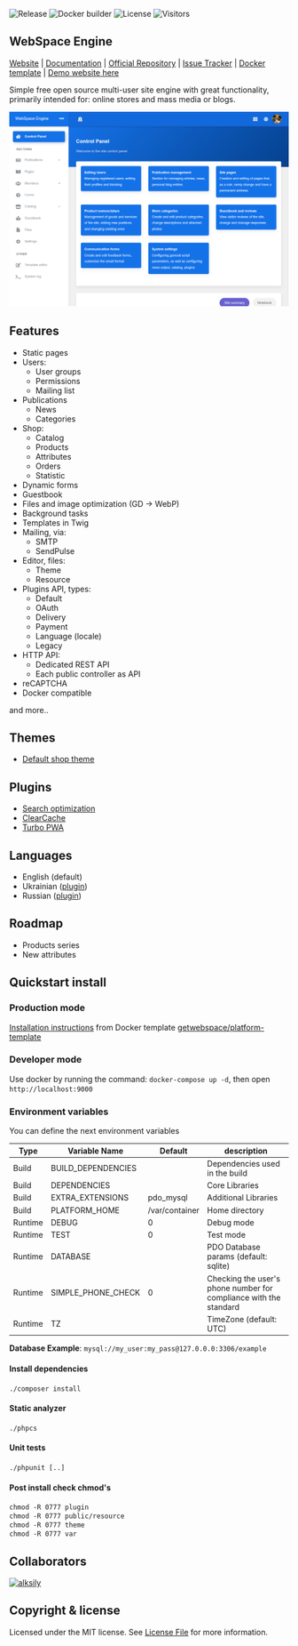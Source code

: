 ![Release](https://img.shields.io/github/v/release/getwebspace/platform)
![Docker builder](https://github.com/getwebspace/platform/workflows/Docker%20builder/badge.svg)
![License](https://img.shields.io/github/license/getwebspace/platform)
![Visitors](https://visitor-badge.glitch.me/badge?page_id=getwebspace.platform)

## WebSpace Engine
[Website](https://getwebspace.org/) |
[Documentation](https://github.com/getwebspace/platform/wiki) |
[Official Repository](https://github.com/getwebspace/platform) |
[Issue Tracker](https://github.com/getwebspace/platform/issues) |
[Docker template](https://github.com/getwebspace/platform-template) |
[Demo website here](https://demo.getwebspace.org)

Simple free open source multi-user site engine with great functionality,
primarily intended for: online stores and mass media or blogs.

![Demo site](image.png)

## Features
- Static pages
- Users:
  * User groups
  * Permissions
  * Mailing list
- Publications
    * News
    * Categories
- Shop:
    * Catalog
    * Products
    * Attributes
    * Orders
    * Statistic
- Dynamic forms
- Guestbook
- Files and image optimization (GD -> WebP)
- Background tasks
- Templates in Twig
- Mailing, via:
    * SMTP
    * SendPulse
- Editor, files:
    * Theme
    * Resource
- Plugins API, types:
    * Default
    * OAuth
    * Delivery
    * Payment
    * Language (locale)
    * Legacy
- HTTP API:
    * Dedicated REST API
    * Each public controller as API
- reCAPTCHA
- Docker compatible

and more..

## Themes
- [Default shop theme](https://github.com/getwebspace/platform-default-theme)

## Plugins
- [Search optimization](https://github.com/getwebspace/platform-plugin-seo)
- [ClearCache](https://github.com/getwebspace/platform-plugin-clearcache)
- [Turbo PWA](https://github.com/getwebspace/platform-plugin-turbo)

## Languages
- English (default)
- Ukrainian ([plugin](https://github.com/getwebspace/platform-lang-ukrainian))
- Russian ([plugin](https://github.com/getwebspace/platform-lang-russian))

## Roadmap
- Products series
- New attributes

## Quickstart install
### Production mode
[Installation instructions](https://github.com/getwebspace/platform/wiki/Installation-(Docker)) from Docker template [getwebspace/platform-template](https://github.com/getwebspace/platform-template)

### Developer mode
Use docker by running the command: `docker-compose up -d`, then open `http://localhost:9000`

### Environment variables
You can define the next environment variables

| Type    | Variable Name      | Default        | description                                                       |
|---------|--------------------|----------------|-------------------------------------------------------------------|
| Build   | BUILD_DEPENDENCIES |                | Dependencies used in the build                                    |   
| Build   | DEPENDENCIES       |                | Core Libraries                                                    |   
| Build   | EXTRA_EXTENSIONS   | pdo_mysql      | Additional Libraries                                              |   
| Build   | PLATFORM_HOME      | /var/container | Home directory                                                    |   
| Runtime | DEBUG              | 0              | Debug mode                                                        |   
| Runtime | TEST               | 0              | Test mode                                                         |   
| Runtime | DATABASE           |                | PDO Database params (default: sqlite)                             |   
| Runtime | SIMPLE_PHONE_CHECK | 0              | Checking the user's phone number for compliance with the standard |   
| Runtime | TZ                 |                | TimeZone (default: UTC)                                           |   

**Database Example**:
`mysql://my_user:my_pass@127.0.0.0:3306/example`

#### Install dependencies
```shell script
./composer install
```

#### Static analyzer
```shell script
./phpcs
```

#### Unit tests
```shell script
./phpunit [..]
```

#### Post install check chmod's
```shell script
chmod -R 0777 plugin
chmod -R 0777 public/resource
chmod -R 0777 theme
chmod -R 0777 var
```

## Collaborators
<a href="https://github.com/alksily"><img src="https://avatars.githubusercontent.com/u/5148853?v=4" alt="alksily" width="40"/></a>

## Copyright & license
Licensed under the MIT license. See [License File](LICENSE.md) for more information.
